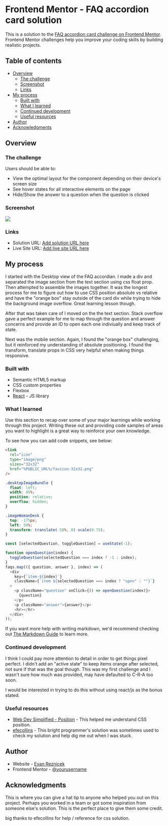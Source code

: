 # Frontend Mentor - FAQ accordion card solution

This is a solution to the [FAQ accordion card challenge on Frontend Mentor](https://www.frontendmentor.io/challenges/faq-accordion-card-XlyjD0Oam). Frontend Mentor challenges help you improve your coding skills by building realistic projects.

## Table of contents

- [Overview](#overview)
  - [The challenge](#the-challenge)
  - [Screenshot](#screenshot)
  - [Links](#links)
- [My process](#my-process)
  - [Built with](#built-with)
  - [What I learned](#what-i-learned)
  - [Continued development](#continued-development)
  - [Useful resources](#useful-resources)
- [Author](#author)
- [Acknowledgments](#acknowledgments)

## Overview

### The challenge

Users should be able to:

- View the optimal layout for the component depending on their device's screen size
- See hover states for all interactive elements on the page
- Hide/Show the answer to a question when the question is clicked

### Screenshot

![](./DesktopSS.jpg)
[](./MobileSS.png)

### Links

- Solution URL: [Add solution URL here](https://your-solution-url.com)
- Live Site URL: [Add live site URL here](https://your-live-site-url.com)

## My process

I started with the Desktop view of the FAQ accordian. I made a div and separated the image section from the text section using css float prop. Then attempted to assemble the images together. It was the longest process for me to figure out how to use CSS position absolute vs relative and have the "orange box" stay outside of the card div while trying to hide the background image overflow. Great learning lesson though.

After that was taken care of I moved on the the text section. Stack overflow gave a perfect example for me to map through the question and answer concerns and provide an ID to open each one indiviually and keep track of state.

Next was the mobile section. Again, I found the "orange box" challenging, but it reinforced my understanding of absolute positioning. I found the transform, translate props in CSS very helpful when making things responsive.

### Built with

- Semantic HTML5 markup
- CSS custom properties
- Flexbox
- [React](https://reactjs.org/) - JS library

### What I learned

Use this section to recap over some of your major learnings while working through this project. Writing these out and providing code samples of areas you want to highlight is a great way to reinforce your own knowledge.

To see how you can add code snippets, see below:

```html
<link
  rel="icon"
  type="image/png"
  sizes="32x32"
  href="%PUBLIC_URL%/favicon-32x32.png"
/>
```

```css
.desktopImageBundle {
  float: left;
  width: 45%;
  position: relative;
  overflow: hidden;
}

.imageWomanDesk {
  top: -175px;
  left: 50%;
  transform: translate(-50%, 0) scale(0.75);
}
```

```js
const [selectedQuestion, toggleQuestion] = useState(-1);

function openQuestion(index) {
  toggleQuestion(selectedQuestion === index ? -1 : index);
}
faqs.map(({ question, answer }, index) => (
  <div
    key={`item-${index}`}
    className={`item ${selectedQuestion === index ? "open" : ""}`}
  >
    <p className="question" onClick={() => openQuestion(index)}>
      {question}
    </p>
    <p className="answer">{answer}</p>
    <hr></hr>
  </div>
));
```

If you want more help with writing markdown, we'd recommend checking out [The Markdown Guide](https://www.markdownguide.org/) to learn more.

### Continued development

I think I could pay more attention to detail in order to get things pixel perfect. I didn't add an "active state" to keep items orange after selected, not sure if that was the goal though. This was my first challenge and I wasn't sure how much was provided, may have defaulted to C-R-A too soon.

I would be interested in trying to do this without using react/js as the bonus stated.

### Useful resources

- [Web Dev Simplified - Position](https://www.youtube.com/watch?v=jx5jmI0UlXU) - This helped me understand CSS position.
- [efecollins](https://github.com/efecollins/faq/blob/main/dist/css/main.css) - This bright programmer's solution was sometimes used to check my solution and help dig me out when I was stuck.

## Author

- Website - [Evan Reznicek](https://www.reznitek.com/)
- Frontend Mentor - [@yourusername](https://www.frontendmentor.io/profile/yourusername)

## Acknowledgments

This is where you can give a hat tip to anyone who helped you out on this project. Perhaps you worked in a team or got some inspiration from someone else's solution. This is the perfect place to give them some credit.

big thanks to efecollins for help / reference for css solution.

